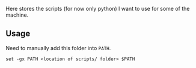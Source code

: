 Here stores the scripts (for now only python) I want to use for some of the machine.

## Usage

Need to manually add this folder into `PATH`.

```fish
set -gx PATH <location of scripts/ folder> $PATH
```
